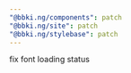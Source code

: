 ```yaml
---
"@bbki.ng/components": patch
"@bbki.ng/site": patch
"@bbki.ng/stylebase": patch
---
```


fix font loading status
